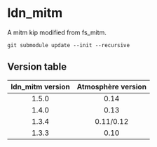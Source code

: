 # ldn_mitm

A mitm kip modified from fs_mitm.

```
git submodule update --init --recursive
```

## Version table

| ldn_mitm version | Atmosphère version |
| :--------------: | :----------------: |
| 1.5.0            | 0.14               |
| 1.4.0            | 0.13               |
| 1.3.4            | 0.11/0.12          |
| 1.3.3            | 0.10               |
